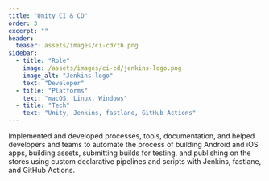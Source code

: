 ```yaml
---
title: "Unity CI & CD"
order: 3
excerpt: ""
header:
  teaser: assets/images/ci-cd/th.png
sidebar:
  - title: "Role"
    image: /assets/images/ci-cd/jenkins-logo.png
    image_alt: "Jenkins logo"
    text: "Developer"
  - title: "Platforms"
    text: "macOS, Linux, Windows"
  - title: "Tech"
    text: "Unity, Jenkins, fastlane, GitHub Actions"
---
```


Implemented and developed processes, tools, documentation, and helped developers and teams to automate the process of building Android and iOS apps, building assets, submitting builds for testing, and publishing on the stores using custom declarative pipelines and scripts with Jenkins, fastlane, and GitHub Actions.